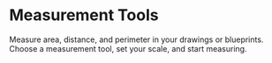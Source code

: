 # Measurement Tools

Measure area, distance, and perimeter in your drawings or blueprints. Choose a measurement tool, set your scale, and start measuring.
